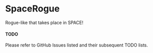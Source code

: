 # SpaceRogue #

Rogue-like that takes place in SPACE!


#### TODO ####
Please refer to GitHub Issues listed and their subsequent TODO lists.

